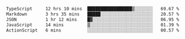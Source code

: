 <!--START_SECTION:waka-->

```txt
TypeScript     12 hrs 10 mins  █████████████████▒░░░░░░░   69.67 %
Markdown       3 hrs 35 mins   █████░░░░░░░░░░░░░░░░░░░░   20.57 %
JSON           1 hr 12 mins    █▓░░░░░░░░░░░░░░░░░░░░░░░   06.95 %
JavaScript     14 mins         ▒░░░░░░░░░░░░░░░░░░░░░░░░   01.39 %
ActionScript   6 mins          ░░░░░░░░░░░░░░░░░░░░░░░░░   00.57 %
```

<!--END_SECTION:waka-->
